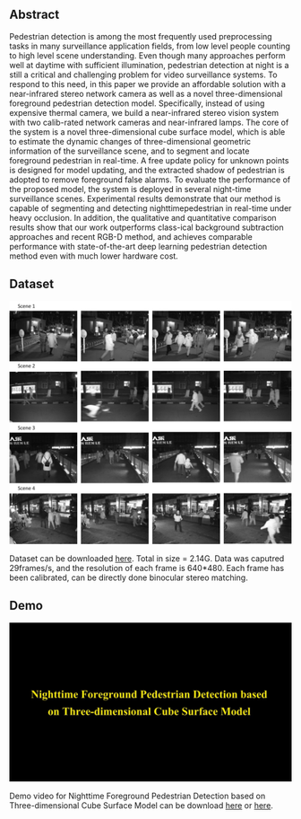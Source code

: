 ## Abstract

Pedestrian detection is among the most frequently used preprocessing tasks in many surveillance application fields, from low level people counting to high level scene understanding. Even though many approaches perform well at daytime with sufficient illumination, pedestrian detection at night is a still a critical and challenging problem for video surveillance systems. To respond to this need, in this paper  we provide an affordable solution with a near-infrared stereo network camera as well as a novel three-dimensional foreground pedestrian detection model. Specifically, instead of using expensive thermal camera, we build a near-infrared stereo vision system with two calib-rated network cameras and near-infrared lamps. The core of the system is a novel three-dimensional cube surface model, which is able to estimate the dynamic changes of three-dimensional geometric information of the surveillance scene, and to segment and locate foreground pedestrian in real-time. A free update policy for unknown points is designed for model updating, and the extracted shadow of pedestrian 
is adopted to remove foreground false alarms. To evaluate the performance of the proposed model, the system is deployed in several night-time surveillance scenes. Experimental results demonstrate that our method is capable of segmenting and detecting nighttimepedestrian in real-time under heavy occlusion. In addition, the qualitative and quantitative comparison results show that our work outperforms class-ical background subtraction approaches and recent RGB-D method, and achieves comparable performance with state-of-the-art deep learning pedestrian detection method even with much lower hardware cost.

## Dataset

![Image](datasetnighttime.png)

Dataset can be downloaded [here](https://pan.baidu.com/s/1bo7RCkB). Total in size = 2.14G. Data was caputred 29frames/s, and the resolution of each frame is 640*480. Each frame has been calibrated, can be directly done binocular stereo matching.

## Demo

![Image](logo.png)

Demo video for Nighttime Foreground Pedestrian Detection based on Three-dimensional Cube Surface Model can be download [here]() or [here](http://v.youku.com/v_show/id_XMzAxODE1MTY2MA==.html?spm=a2hzp.8244740.0.0).

